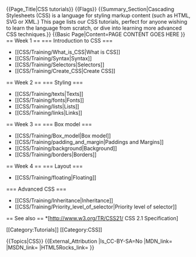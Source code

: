 {{Page_Title|CSS tutorials}}
{{Flags}}
{{Summary_Section|Cascading Stylesheets (CSS) is a language for styling markup content (such as HTML, SVG or XML.) This page lists our CSS tutorials, perfect for anyone wishing to learn the language from scratch, or dive into learning more advanced CSS techniques.}}
{{Basic Page|Content=PAGE CONTENT GOES HERE
}}
== Week 1 ==
=== Introduction to CSS ===
* [[CSS/Training/What_is_CSS|What is CSS]]
* [[CSS/Training/Syntax|Syntax]]
* [[CSS/Training/Selectors|Selectors]]
* [[CSS/Training/Create_CSS|Create CSS]]

== Week 2 ==
=== Styling ===
* [[CSS/Training/texts|Texts]]
* [[CSS/Training/fonts|Fonts]]
* [[CSS/Training/lists|Lists]]
* [[CSS/Training/links|Links]]


== Week 3 ==
=== Box model ===
* [[CSS/Training/Box_model|Box model]]
* [[CSS/Training/padding_and_margin|Paddings and Margins]]
* [[CSS/Training/background|Background]]
* [[CSS/Training/borders|Borders]]


== Week 4 ==
=== Layout ===
* [[CSS/Training/floating|Floating]]

=== Advanced CSS ===
* [[CSS/Training/Inheritance|Inheritance]]
* [[CSS/Training/Priority_level_of_selector|Priority level of selector]]


== See also ==
*[http://www.w3.org/TR/CSS21/ CSS 2.1 Specification]

[[Category:Tutorials]]
[[Category:CSS]]

{{Topics|CSS}}
{{External_Attribution
|Is_CC-BY-SA=No
|MDN_link=
|MSDN_link=
|HTML5Rocks_link=
}}